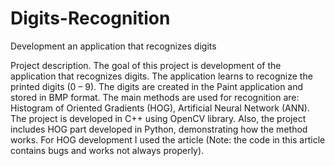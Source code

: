 # Digits-Recognition
Development an application that recognizes digits

Project description.
The goal of this project is development of the application that recognizes digits. The application learns
to recognize the printed digits (0 – 9). The digits are created in the Paint application and stored in
BMP format. The main methods are used for recognition are: Histogram of Oriented Gradients (HOG),
Artificial Neural Network (ANN). The project is developed in C++ using OpenCV library. 
Also, the project includes HOG part developed in Python, demonstrating how the method works. 
For HOG development I used the article (Note: the code in this article contains bugs and works not always properly).
